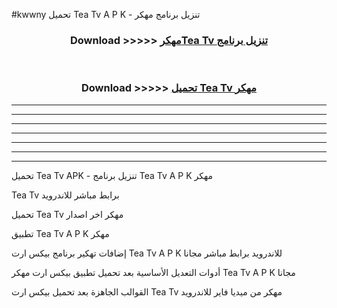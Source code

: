 #kwwny تحميل Tea Tv  A P K - تنزيل برنامج مهكر



<div align="center">
<h3>Download >>>>> <a href="https://runaway1.web.app/?sq=Tea Tv ">مهكرTea Tv  تنزيل برنامج</a></h3><br>

<h3>Download >>>>> <a href="https://runaway1.web.app/?sq=Tea Tv ">تحميل Tea Tv  مهكر</a></h3>
</div>


----------------------------------------------------------

----------------------------------------------------------

----------------------------------------------------------

----------------------------------------------------------

----------------------------------------------------------

----------------------------------------------------------

----------------------------------------------------------

تحميل Tea Tv  APK - تنزيل برنامج Tea Tv  A P K مهكر

Tea Tv  برابط مباشر للاندرويد

تحميل Tea Tv  مهكر اخر اصدار

تطبيق Tea Tv  A P K مهكر

إضافات تهكير برنامج بيكس ارت Tea Tv  A P K للاندرويد برابط مباشر مجانا

أدوات التعديل الأساسية بعد تحميل تطبيق بيكس ارت مهكر Tea Tv  A P K مجانا

القوالب الجاهزة بعد تحميل بيكس ارت Tea Tv  مهكر من ميديا فاير للاندرويد



